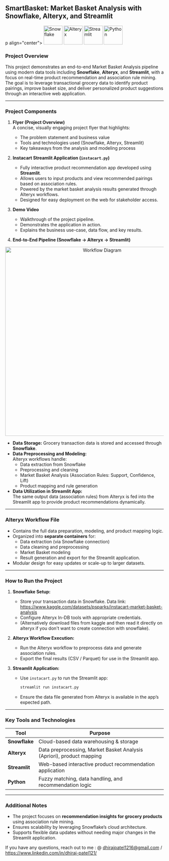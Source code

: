 ## **SmartBasket: Market Basket Analysis with Snowflake, Alteryx, and Streamlit**

p align="center"> <img src="https://upload.wikimedia.org/wikipedia/commons/thumb/6/62/Snowflake_Logo.svg/2560px-Snowflake_Logo.svg.png" alt="Snowflake" height="60"/> <img src="https://upload.wikimedia.org/wikipedia/commons/e/e8/Alteryx_Logo.png" alt="Alteryx" height="60"/> <img src="https://streamlit.io/images/brand/streamlit-logo-secondary-colormark-darktext.png" alt="Streamlit" height="60"/> <img src="https://upload.wikimedia.org/wikipedia/commons/c/c3/Python-logo-notext.svg" alt="Python" height="60"/> </p>

### **Project Overview**
This project demonstrates an end-to-end Market Basket Analysis pipeline using modern data tools including **Snowflake**, **Alteryx**, and **Streamlit**, with a focus on real-time product recommendation and association rule mining.  
The goal is to leverage transactional grocery data to identify product pairings, improve basket size, and deliver personalized product suggestions through an interactive web application.

---

### **Project Components**

1. **Flyer (Project Overview)**  
   A concise, visually engaging project flyer that highlights:
   - The problem statement and business value
   - Tools and technologies used (Snowflake, Alteryx, Streamlit)
   - Key takeaways from the analysis and modeling process

2. **Instacart Streamlit Application (`instacart.py`)**  
   - Fully interactive product recommendation app developed using **Streamlit**.
   - Allows users to input products and view recommended pairings based on association rules.
   - Powered by the market basket analysis results generated through Alteryx workflows.
   - Designed for easy deployment on the web for stakeholder access.

3. **Demo Video**  
   - Walkthrough of the project pipeline.
   - Demonstrates the application in action.
   - Explains the business use-case, data flow, and key results.

4. **End-to-End Pipeline (Snowflake → Alteryx → Streamlit)**

<p align="center"> <img src="https://user-images.githubusercontent.com/573015/234114091-65ac1b07-b447-4b69-8818-4e8a02dcfb6b.png" alt="Workflow Diagram" width="600"/> </p>

   - **Data Storage:** Grocery transaction data is stored and accessed through **Snowflake**.
   - **Data Preprocessing and Modeling:**  
     Alteryx workflows handle:
     - Data extraction from Snowflake
     - Preprocessing and cleaning
     - Market Basket Analysis (Association Rules: Support, Confidence, Lift)
     - Product mapping and rule generation
   - **Data Utilization in Streamlit App:**  
     The same output data (association rules) from Alteryx is fed into the Streamlit app to provide product recommendations dynamically.

---

### **Alteryx Workflow File**
- Contains the full data preparation, modeling, and product mapping logic.
- Organized into **separate containers** for:
  - Data extraction (via Snowflake connection)
  - Data cleaning and preprocessing
  - Market Basket modeling
  - Result generation and export for the Streamlit application.
- Modular design for easy updates or scale-up to larger datasets.

---

### **How to Run the Project**
1. **Snowflake Setup:**
   - Store your transaction data in Snowflake.
     Data link: https://www.kaggle.com/datasets/psparks/instacart-market-basket-analysis
   - Configure Alteryx In-DB tools with appropriate credentials.
   - (Alternatively download files from kaggle and then read it directly on alteryx if you don't want to create connection with snowflake).

2. **Alteryx Workflow Execution:**
   - Run the Alteryx workflow to preprocess data and generate association rules.
   - Export the final results (CSV / Parquet) for use in the Streamlit app.

3. **Streamlit Application:**
   - Use `instacart.py` to run the Streamlit app:
     ```bash
     streamlit run instacart.py
     ```
   - Ensure the data file generated from Alteryx is available in the app’s expected path.

---

### **Key Tools and Technologies**
| Tool          | Purpose                                 |
|---------------|-----------------------------------------|
| **Snowflake** | Cloud-based data warehousing & storage  |
| **Alteryx**   | Data preprocessing, Market Basket Analysis (Apriori), product mapping |
| **Streamlit** | Web-based interactive product recommendation application |
| **Python**    | Fuzzy matching, data handling, and recommendation logic |

---

### **Additional Notes**
- The project focuses on **recommendation insights for grocery products** using association rule mining.
- Ensures scalability by leveraging Snowflake’s cloud architecture.
- Supports flexible data updates without needing major changes in the Streamlit application.

If you have any questions, reach out to me : @ dhirajpatel1216@gmail.com / https://www.linkedin.com/in/dhiraj-patel121/
